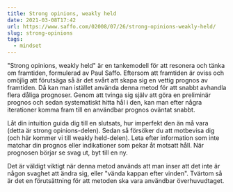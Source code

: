 ```yaml
---
title: Strong opinions, weakly held
date: 2021-03-08T17:42
url: https://www.saffo.com/02008/07/26/strong-opinions-weakly-held/
slug: strong-opinions
tags: 
  - mindset
---
```


"Strong opinions, weakly held" är en tankemodell för att resonera och tänka om
framtiden, formulerad av Paul Saffo. Eftersom att framtiden är oviss och omöjlig
att förutsäga så är det svårt att skapa sig en vettig prognos av framtiden. 
Då kan man istället använda denna metod för att snabbt avhandla flera dåliga prognoser. 
Genom att tvinga sig själv att göra en preliminär prognos och sedan
systematiskt hitta hål i den, kan man efter några iterationer komma fram
till en användbar prognos oväntat snabbt.

Låt din intuition guida dig till en slutsats, hur imperfekt den än må vara
(detta är strong opinions-delen). Sedan så försöker du att motbevisa dig (och
här kommer vi till weakly held-delen). Leta efter information som inte matchar
din prognos eller indikationer som pekar åt motsatt håll. När prognosen börjar
se svag ut, byt till en ny.

Det är väldigt viktigt när denna metod används att man inser att det inte är
någon svaghet att ändra sig, eller "vända kappan efter vinden". Tvärtom så är
det en förutsättning för att metoden ska vara användbar överhuvudtaget.

